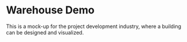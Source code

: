 # Warehouse Demo

This is a mock-up for the project development industry, where a building can be designed and visualized. 
